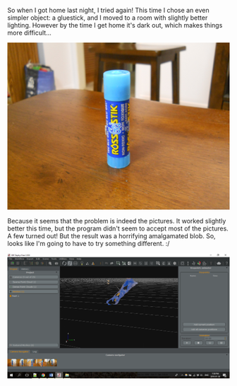 So when I got home last night, I tried again! This time I chose an even simpler object: a gluestick, and I moved to a room with slightly better lighting. However by the time I get home it's dark out, which makes things more difficult... 

![The gluestick](./DSCN6044.JPG)

Because it seems that the problem is indeed the pictures. It worked slightly better this time, but the program didn't seem to accept most of the pictures. A few turned out! But the result was a horrifying amalgamated blob. So, looks like I'm going to have to try something different. :/


![It's alive!!](./gluestick.png)
